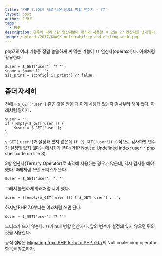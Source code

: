 ```yaml
---
title: 'PHP 7.0에서 새로 나온 NULL 병합 연산자 - ??'
layout: post
author: 안형우
tags: 
  - PHP
description: 경우에 따라 3항 연산자보다 편하게 사용할 수 있는 ?? 연산자를 소개한다.
image: /uploads/2017/KRACK-vulnerability-and-dealing-with.jpg
---
```


php7의 여러 기능중 정말 쏠쏠하게 써 먹는 기능이 `??` 연산자(operator)다. 아래처럼 활용한다.

    $user = $_GET['user'] ?? '';
    $name = $name ?? '';
    $is_print = $config['is_print'] ?? false;


## 좀더 자세히

전에는 `$_GET['user']` 같은 것을 받을 때 이게 세팅돼 있는지 검사부터 해야 했다. 아래처럼 말이다.

	$user = '';
	if (!empty($_GET['user']) {
	    $user = $_GET['user'];   
	}

`$_GET['user']`가 설정돼 있지 않은데 `if ($_GET['user']) {` 식으로 검사하면 변수가 설정돼 있지 않다는 메시지가 뜬다(PHP Notice:  Undefined index: user in php shell code on line 3).

3항 연산자(Ternary Operator)로 축약해 사용하는 경우가 많은데, 역시 검사를 해야 했다. 아래처럼 쓰면 노티스가 뜬다.

	$user = $_GET['user'] ?: '';

그래서 불편하게 아래처럼 써야 했다.

	$user = (!empty($_GET['user'])) ? $_GET['user'] : '';

하지만 PHP 7.0부터는 아래처럼 쓰면 된다.

	$user = $_GET['user'] ?? '';

노티스가 뜨지 않는다. `??`가 null 병합 연산자다. 앞의 변수가 설정돼 있지 않으면 뒤의 것을 사용한다.

공식 설명은 [Migrating from PHP 5.6.x to PHP 7.0.x][1]의 Null coalescing operator 항목을 참고하자.

[1]: http://php.net/manual/en/migration70.new-features.php#migration70.new-features.null-coalesce-op

